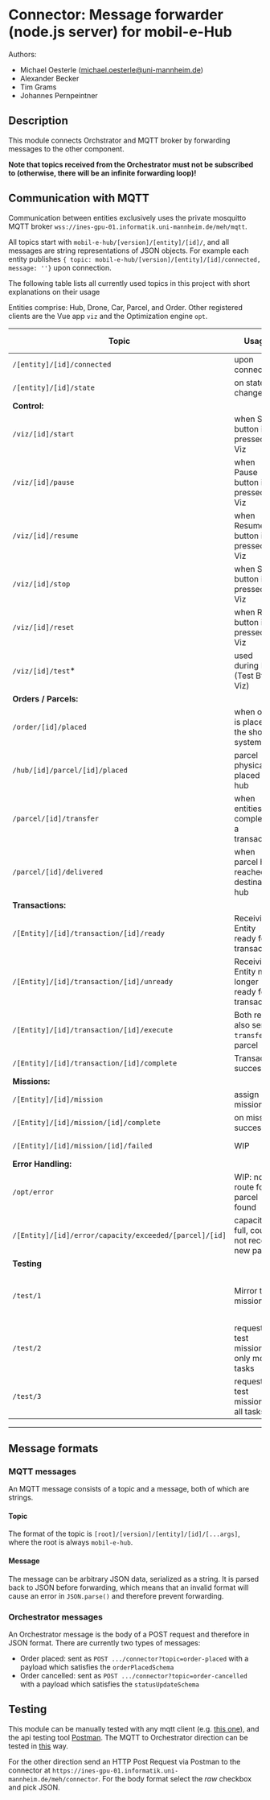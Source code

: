 # Connector: Message forwarder (node.js server) for mobil-e-Hub
Authors:
- Michael Oesterle (michael.oesterle@uni-mannheim.de)
- Alexander Becker
- Tim Grams
- Johannes Pernpeintner

## Description
This module connects Orchstrator and MQTT broker by forwarding messages to the other component. 

**Note that topics received from the Orchestrator must not be subscribed to (otherwise, there will be an infinite forwarding loop)!**

## Communication with MQTT
Communication between entities exclusively uses the private mosquitto MQTT broker `wss://ines-gpu-01.informatik.uni-mannheim.de/meh/mqtt`.

All topics start with `mobil-e-hub/[version]/[entity]/[id]/`, and all messages are string representations of JSON objects.
For example each entity publishes `{ topic: mobil-e-hub/[version]/[entity]/[id]/connected, message: ''}` upon connection.

The following table lists all currently used topics in this project with short explanations on their usage

Entities comprise: Hub, Drone, Car, Parcel, and Order.
Other registered clients are the Vue app `viz` and the Optimization engine `opt`.


| Topic | Usage | Sender | Intended Receiver | Payload (JSON) | Notes |
|---	|---	|--- |--- |--- |--- |
| `/[entity]/[id]/connected` | upon connection | Entity | all | - | 
| `/[entity]/[id]/state` | on state change | Entity | all | Entity Object |
| **Control:** | | | | |
| `/viz/[id]/start` | when Start button is pressed in Viz | viz | all | - |
| `/viz/[id]/pause` | when Pause button is pressed in Viz	| viz | all | - | 
| `/viz/[id]/resume`  	| when Resume button is pressed in Viz 	| viz | all | - | 
| `/viz/[id]/stop`	| when Stop button is pressed in Viz 	| viz | all | - |
| `/viz/[id]/reset`	| when Reset button is pressed in Viz 	| viz | all | - |
| `/viz/[id]/test`*	| used during DEV (Test Btn in Viz) | viz | all | - |
| **Orders / Parcels:**| | | | |
| `/order/[id]/placed`  | when order is placed in the shop system | Orchestrator | Entity, opt | - |
| `/hub/[id]/parcel/[id]/placed` | parcel physically placed in hub | Hub | opt | Parcel Object |
| `/parcel/[id]/transfer` | when entities completed a transaction | Entity | opt, Orchestrator | Parcel object |
| `/parcel/[id]/delivered` | when parcel has reached its destination hub | Entity | opt, Orchestrator | Parcel Object |
| **Transactions:** | | | | |
| `/[Entity]/[id]/transaction/[id]/ready` | Receiving Entity ready for transaction	| Entity (Receiver) | Entity (Giver)| - |
| `/[Entity]/[id]/transaction/[id]/unready` | Receiving Entity no longer ready for transaction | Entity (Receiver) | Entity (Giver), (Opt) | - |
| `/[Entity]/[id]/transaction/[id]/execute` | Both ready, also sends `transfer` to parcel | Entity (Giver) | Entity (Receiver) | - | only send if `.../ready` was received |
| `/[Entity]/[id]/transaction/[id]/complete` | Transaction success | Entity (Receiver) | Entity (Giver) | - | |
| **Missions:** | | | | |
| `/[Entity]/[id]/mission` | assign new mission | opt | Entity | Mission Object | |
| `/[Entity]/[id]/mission/[id]/complete` | on mission success | Entity | all, opt | - | |
| `/[Entity]/[id]/mission/[id]/failed`	| WIP | Entity | all, opt| -  |  *not implemented yet* |
| **Error Handling:** | | | | |
| `/opt/error` | WIP: no route for parcel found | opt | viz | Parcel Object | |
| `/[Entity]/[id]/error/capacity/exceeded/[parcel]/[id]` | capacity full, could not receive new parcel | Entity | viz, opt | Entity Object | |
| **Testing** | | | | |
| `/test/1` | Mirror test mission | Entity | opt | JSON Mission | mirrors the mission in payload under the topic `drone/d01/mission` |
| `/test/2` | request fix test mission - only move tasks | Entity | opt | - | mission send under topic under the topic `drone/d01/mission`|
| `/test/3` | request fix test mission - all tasks | Entity | opt | - | mission send under topic under the topic `drone/d01/mission`|
---


## Message formats
### MQTT messages
An MQTT message consists of a topic and a message, both of which are strings.
#### Topic
The format of the topic is `[root]/[version]/[entity]/[id]/[...args]`, where the root is always `mobil-e-hub`.

#### Message
The message can be arbitrary JSON data, serialized as a string. It is parsed back to JSON before forwarding, which means that an invalid format will cause an error in `JSON.parse()` and therefore prevent forwarding.


### Orchestrator messages
An Orchestrator message is the body of a POST request and therefore in JSON format. There are currently two types of messages:
- Order placed: sent as `POST .../connector?topic=order-placed` with a payload which satisfies the `orderPlacedSchema`
- Order cancelled: sent as `POST .../connector?topic=order-cancelled` with a payload which satisfies the `statusUpdateSchema`

## Testing

This module can be manually tested with any mqtt client (e.g. [this one](http://www.hivemq.com/demos/websocket-client/)), and the api testing tool [Postman](https://www.postman.com).
The MQTT to Orchestrator direction can be tested in [this](../README.md#Testing) way. 

For the other direction send an HTTP Post Request via Postman to the connector at ``https://ines-gpu-01.informatik.uni-mannheim.de/meh/connector``. 
For the body format select the *raw* checkbox and pick JSON.
